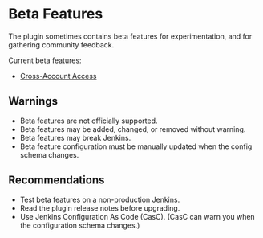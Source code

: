 # Beta Features

The plugin sometimes contains beta features for experimentation, and for gathering community feedback.

Current beta features:

- [Cross-Account Access](cross-account/index.md)

## Warnings

- Beta features are not officially supported.
- Beta features may be added, changed, or removed without warning.
- Beta features may break Jenkins.
- Beta feature configuration must be manually updated when the config schema changes.

## Recommendations

- Test beta features on a non-production Jenkins.
- Read the plugin release notes before upgrading.
- Use Jenkins Configuration As Code (CasC). (CasC can warn you when the configuration schema changes.)